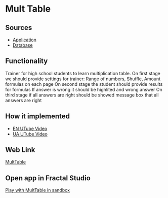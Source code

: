 # Mult Table

## Sources

- [Application](https://github.com/fraplat/FractalPlatform/tree/main/FractalPlatform.Examples/Applications/MultTable/MultTableApplication.cs)
- [Database](https://github.com/fraplat/FractalPlatform/tree/main/FractalPlatform.Examples/Databases/MultTable)

## Functionality

Trainer for high school students to learn multiplication table.
On first stage we should provide settings for trainer: 
   Range of numbers, Shuffle, Amount formulas on each page
On second stage the student should provide results for formulas
   If answer is wrong it should be highlited and wrong answer
On third stage if all answers are right 
   should be showed message box that all answers are right

## How it implemented

- [EN UTube Video](https://fraplat.tech/jupiter/UTube?tag=108)
- [UA UTube Video](https://fraplat.tech/jupiter/UTube?tag=208)

## Web Link

[MultTable](https://fraplat.tech/jupiter/MultTable)

## Open app in Fractal Studio

[Play with MultTable in sandbox](https://fraplat.tech/mars/FractalStudio/?tag=MultTable+template)


